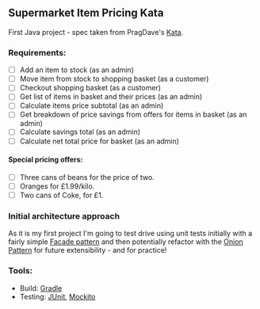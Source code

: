 ## Supermarket Item Pricing Kata

First Java project - spec taken from PragDave's [Kata](http://codekata.com/kata/kata01-supermarket-pricing/).

### Requirements:
- [ ] Add an item to stock (as an admin)
- [ ] Move item from stock to shopping basket (as a customer)
- [ ] Checkout shopping basket (as a customer)
- [ ] Get list of items in basket and their prices (as an admin)
- [ ] Calculate items price subtotal (as an admin)
- [ ] Get breakdown of price savings from offers for items in basket (as an admin)
- [ ] Calculate savings total (as an admin)
- [ ] Calculate net total price for basket (as an admin)

#### Special pricing offers:
- [ ] Three cans of beans for the price of two.
- [ ] Oranges for £1.99/kilo.
- [ ] Two cans of Coke, for £1.

### Initial architecture approach
As it is my first project I'm going to test drive using unit tests initially with a fairly simple [Facade pattern](https://en.wikipedia.org/wiki/Facade_pattern) and then potentially refactor with the [Onion Pattern](http://jeffreypalermo.com/blog/the-onion-architecture-part-1/) for future extensibility - and for practice!   

### Tools:
- Build: [Gradle](https://gradle.org/)
- Testing: [JUnit](http://junit.org/junit4/), [Mockito](http://junit.org/junit4/)
